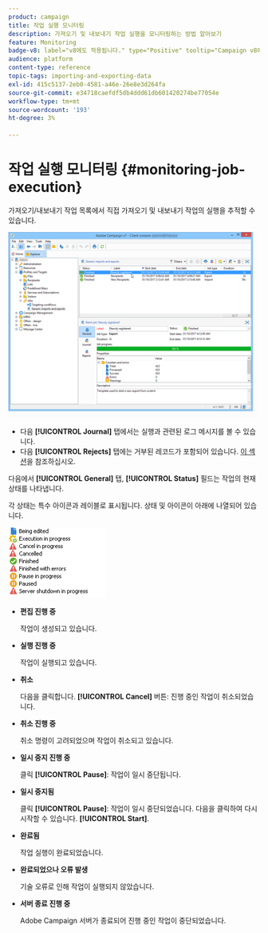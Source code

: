 ```yaml
---
product: campaign
title: 작업 실행 모니터링
description: 가져오기 및 내보내기 작업 실행을 모니터링하는 방법 알아보기
feature: Monitoring
badge-v8: label="v8에도 적용됩니다." type="Positive" tooltip="Campaign v8에도 적용됩니다."
audience: platform
content-type: reference
topic-tags: importing-and-exporting-data
exl-id: 415c5137-2eb0-4581-a46e-26e8e3d264fa
source-git-commit: e34718caefdf5db4ddd61db601420274be77054e
workflow-type: tm+mt
source-wordcount: '193'
ht-degree: 3%

---
```


# 작업 실행 모니터링 {#monitoring-job-execution}



가져오기/내보내기 작업 목록에서 직접 가져오기 및 내보내기 작업의 실행을 추적할 수 있습니다.

![](assets/s_ncs_user_export_list_and_details.png)

* 다음 **[!UICONTROL Journal]** 탭에서는 실행과 관련된 로그 메시지를 볼 수 있습니다.
* 다음 **[!UICONTROL Rejects]** 탭에는 거부된 레코드가 포함되어 있습니다. [이 섹션](../../platform/using/executing-import-jobs.md#behavior-in-the-event-of-an-error)을 참조하십시오.

다음에서 **[!UICONTROL General]** 탭, **[!UICONTROL Status]** 필드는 작업의 현재 상태를 나타냅니다.

각 상태는 특수 아이콘과 레이블로 표시됩니다. 상태 및 아이콘이 아래에 나열되어 있습니다.

![](assets/s_ncs_user_export_status.png)

* **편집 진행 중**

  작업이 생성되고 있습니다.

* **실행 진행 중**

  작업이 실행되고 있습니다.

* **취소**

  다음을 클릭합니다. **[!UICONTROL Cancel]** 버튼: 진행 중인 작업이 취소되었습니다.

* **취소 진행 중**

  취소 명령이 고려되었으며 작업이 취소되고 있습니다.

* **일시 중지 진행 중**

  클릭 **[!UICONTROL Pause]**: 작업이 일시 중단됩니다.

* **일시 중지됨**

  클릭 **[!UICONTROL Pause]**: 작업이 일시 중단되었습니다. 다음을 클릭하여 다시 시작할 수 있습니다. **[!UICONTROL Start]**.

* **완료됨**

  작업 실행이 완료되었습니다.

* **완료되었으나 오류 발생**

  기술 오류로 인해 작업이 실행되지 않았습니다.

* **서버 종료 진행 중**

  Adobe Campaign 서버가 종료되어 진행 중인 작업이 중단되었습니다.
